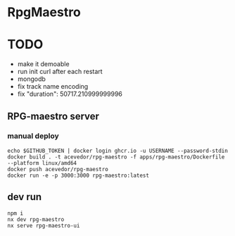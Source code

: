 # RpgMaestro
# TODO
- make it demoable
- run init curl after each restart
- mongodb
- fix track name encoding
- fix "duration": 50717.210999999996

## RPG-maestro server
### manual deploy
```
echo $GITHUB_TOKEN | docker login ghcr.io -u USERNAME --password-stdin
docker build . -t acevedor/rpg-maestro -f apps/rpg-maestro/Dockerfile --platform linux/amd64
docker push acevedor/rpg-maestro
docker run -e -p 3000:3000 rpg-maestro:latest
```


## dev run
```
npm i
nx dev rpg-maestro
nx serve rpg-maestro-ui
```